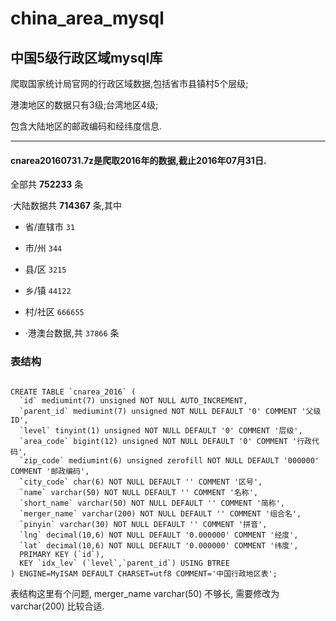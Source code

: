 # china_area_mysql
## 中国5级行政区域mysql库

  爬取国家统计局官网的行政区域数据,包括省市县镇村5个层级;
  
  港澳地区的数据只有3级;台湾地区4级;
  
  包含大陆地区的邮政编码和经纬度信息.
  
---------------------------------------
####  cnarea20160731.7z是爬取2016年的数据,截止2016年07月31日.

  全部共 **752233** 条
  
  ·大陆数据共 **714367** 条,其中
  
  - 省/直辖市 `31`
  
  - 市/州 `344`
  
  - 县/区 `3215`
  
  - 乡/镇 `44122`
  
  - 村/社区 `666655`
  
  - ·港澳台数据,共 `37866` 条


### 表结构

```mysql

CREATE TABLE `cnarea_2016` (
  `id` mediumint(7) unsigned NOT NULL AUTO_INCREMENT,
  `parent_id` mediumint(7) unsigned NOT NULL DEFAULT '0' COMMENT '父级ID',
  `level` tinyint(1) unsigned NOT NULL DEFAULT '0' COMMENT '层级',
  `area_code` bigint(12) unsigned NOT NULL DEFAULT '0' COMMENT '行政代码',
  `zip_code` mediumint(6) unsigned zerofill NOT NULL DEFAULT '000000' COMMENT '邮政编码',
  `city_code` char(6) NOT NULL DEFAULT '' COMMENT '区号',
  `name` varchar(50) NOT NULL DEFAULT '' COMMENT '名称',
  `short_name` varchar(50) NOT NULL DEFAULT '' COMMENT '简称',
  `merger_name` varchar(200) NOT NULL DEFAULT '' COMMENT '组合名',
  `pinyin` varchar(30) NOT NULL DEFAULT '' COMMENT '拼音',
  `lng` decimal(10,6) NOT NULL DEFAULT '0.000000' COMMENT '经度',
  `lat` decimal(10,6) NOT NULL DEFAULT '0.000000' COMMENT '纬度',
  PRIMARY KEY (`id`),
  KEY `idx_lev` (`level`,`parent_id`) USING BTREE
) ENGINE=MyISAM DEFAULT CHARSET=utf8 COMMENT='中国行政地区表';

```


表结构这里有个问题,    merger_name varchar(50) 不够长, 需要修改为 varchar(200) 比较合适. 


